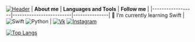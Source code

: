 [![Header ](https://raw.githubusercontent.com/Userror101/Userror101/main/Assets/NewHeader.jpg)](https://github.com/Userror101)
| **About me**     | **Languages and Tools** | **Follow me** | 
|------------------|-------------------------|---------------|
🔭 I’m currently learning Swift | ![Swift](https://img.shields.io/badge/-Swift-2c2d2c?style=for-the-badge&logo=Swift) ![Python](https://img.shields.io/badge/-Python-2c2d2c?style=for-the-badge&logo=Python) | [![Vk](https://img.shields.io/badge/-Vk-2c2d2c?style=for-the-badge&logo=Vk)](https://vk.com/userror)  [![Instagram](https://img.shields.io/badge/-Instagram-2c2d2c?style=for-the-badge&logo=Instagram)](https://www.instagram.com/_userror_/)

[![Top Langs](https://github-readme-stats.vercel.app/api/top-langs/?username=Userror101&layout=compact&theme=dark&show_icons=true)](https://github.com/Userror101)

